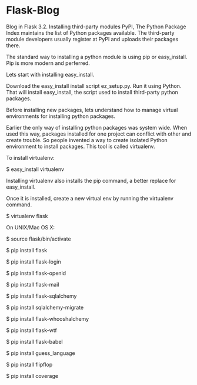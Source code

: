 # Flask-Blog
Blog in Flask
3.2. Installing third-party modules
PyPI, The Python Package Index maintains the list of Python packages available. The third-party module developers usually register at PyPI and uploads their packages there.

The standard way to installing a python module is using pip or easy_install. Pip is more modern and perferred.

Lets start with installing easy_install.

Download the easy_install install script ez_setup.py.
Run it using Python.
That will install easy_install, the script used to install third-party python packages.

Before installing new packages, lets understand how to manage virtual environments for installing python packages.

Earlier the only way of installing python packages was system wide. When used this way, packages installed for one project can conflict with other and create trouble. So people invented a way to create isolated Python environment to install packages. This tool is called virtualenv.

To install virtualenv:

$ easy_install virtualenv

Installing virtualenv also installs the pip command, a better replace for easy_install.

Once it is installed, create a new virtual env by running the virtualenv command.

$ virtualenv flask

On UNIX/Mac OS X:

$ source flask/bin/activate

$ pip install flask

$ pip install flask-login

$ pip install flask-openid

$ pip install flask-mail

$ pip install flask-sqlalchemy

$ pip install sqlalchemy-migrate

$ pip install flask-whooshalchemy

$ pip install flask-wtf

$ pip install flask-babel

$ pip install guess_language

$ pip install flipflop

$ pip install coverage

